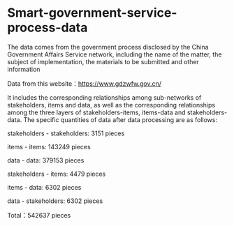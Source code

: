 # Smart-government-service-process-data

The data comes from the government process disclosed by the China Government Affairs Service network, including the name of the matter, the subject of implementation, the materials to be submitted and other information


Data from this website：https://www.gdzwfw.gov.cn/

It includes the corresponding relationships among sub-networks of stakeholders, items and data, as well as the corresponding relationships among the three layers of stakeholders-items, items-data and stakeholders-data. The specific quantities of data after data processing are as follows:

stakeholders - stakeholders: 3151 pieces

items        -        items: 143249 pieces

data         -         data: 379153 pieces

stakeholders -        items: 4479 pieces

items        -         data: 6302 pieces

data         - stakeholders: 6302 pieces

Total：542637 pieces

